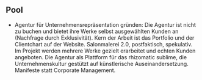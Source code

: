 ## Pool

* Agentur für Unternehmensrepräsentation gründen: Die Agentur ist nicht zu buchen und bietet ihre Werke selbst ausgewählten Kunden an (Nachfrage durch Exklusivität). Kern der Arbeit ist das Portfolio und der Clientchart auf der Website. Salonmalerei 2.0, postfaktisch, spekulativ. Im Projekt werden mehrere Werke gezielt erarbeitet und echten Kunden angeboten. Die Agentur als Plattform für das rhizomatic sublime, die Unternehmenskultur gestützt auf künstlerische Auseinandersetzung. Manifeste statt Corporate Management.
